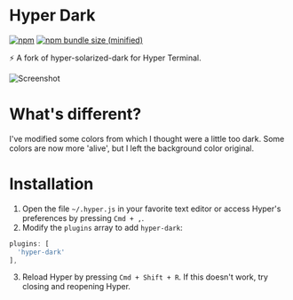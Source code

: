# Hyper Dark

[![npm](https://img.shields.io/npm/v/hyper-dark.svg?style=flat-square)](https://www.npmjs.com/package/hyper-dark)
[![npm bundle size (minified)](https://img.shields.io/bundlephobia/min/hyper-dark.svg?style=flat-square)](https://www.npmjs.com/package/hyper-dark)

⚡ A fork of hyper-solarized-dark for Hyper Terminal.

![Screenshot](https://raw.githubusercontent.com/keesvv/hyper-solarized/master/img/screenshots/screenshot.png)

# What's different?
I've modified some colors from which I thought were a little too dark. Some colors are now more 'alive', but I left the background color original.

# Installation
1. Open the file `~/.hyper.js` in your favorite text editor or access Hyper's preferences by pressing `Cmd + ,`.
2. Modify the `plugins` array to add `hyper-dark`:  

  ```js
  plugins: [  
    'hyper-dark'  
  ],
  ```

3. Reload Hyper by pressing `Cmd + Shift + R`. If this doesn't work, try closing and reopening Hyper.
